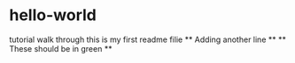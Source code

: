 # hello-world
tutorial walk through
this is my first readme filie
** Adding another line **
** These should be in green **

